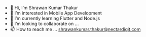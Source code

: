 - 👋 Hi, I’m Shrawan Kumar Thakur
- 👀 I’m interested in Mobile App Development
- 🌱 I’m currently learning Flutter and Node.js
- 💞️ I’m looking to collaborate on ...
- 📫 How to reach me ... shrawankumar.thakur@nectardigit.com

<!---
skt-nectardigit/skt-nectardigit is a ✨ special ✨ repository because its `README.md` (this file) appears on your GitHub profile.
You can click the Preview link to take a look at your changes.
--->
